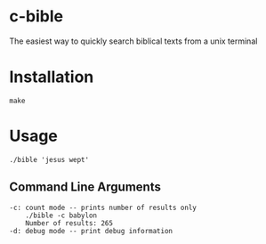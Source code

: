 # c-bible

The easiest way to quickly search biblical texts from a unix terminal

# Installation

    make

# Usage

    ./bible 'jesus wept'

## Command Line Arguments

    -c: count mode -- prints number of results only
        ./bible -c babylon
        Number of results: 265
    -d: debug mode -- print debug information
